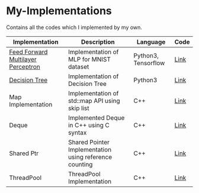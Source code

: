 # My-Implementations
Contains all the codes which I implemented by my own. 

|Implementation|Description|Language|Code|
|---|---|---|---|
|[Feed Forward Multilayer Perceptron](https://en.wikipedia.org/wiki/Feedforward_neural_network)|Implementation of MLP for MNIST dataset|Python3, Tensorflow|[Link](Machine-Learning/Feed-Forward-Neural-Network.py)|
|[Decision Tree](https://en.wikipedia.org/wiki/Decision_tree)|Implementation of Decision Tree|Python3|[Link](Machine-Learning/Decision-Tree.py)|
|Map Implementation|Implementation of std::map API using skip list|C++|[Link](C++/Map/Map.hpp)|
|Deque|Implemented Deque in C++ using C syntax|C++|[Link](C++/Deque/Deque.hpp)|
|Shared Ptr|Shared Pointer Implementation using reference counting|C++|[Link](C++/Shared-Ptr/SharedPtr.hpp)|
|ThreadPool|ThreadPool Implementation|C++|[Link](C++/ThreadPool/ThreadPool.hpp)|
